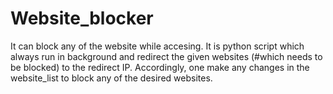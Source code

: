 # Website_blocker
It can block any of the website while accesing. It is python script which always run in background and redirect the given websites (#which needs to be blocked) to the redirect IP. Accordingly, one make any changes in the website_list to block any of the desired websites.
